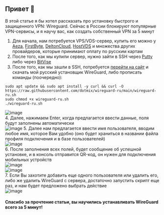 ## Привет 👋
В этой статье я бы хотел рассказать про установку быстрого и защищенного VPN: Wireguard. Сейчас в России блокируют популярные VPN-сервисы, и я научу вас, как создать собственный VPN за 5 минут

1. Для начала, нам потребуется VPS/VDS-сервер, купить его можно у [Aeza](https://aeza.net/?ref=349240), [FirstByte](https://firstbyte.ru), [DeltonCloud](https://delton.cloud), [HostVDS](https://hostvds.com) и множества других провайдеров, которые принимают оплату по русским картам  
2. После того, как мы купили сервер, нужно зайти в SSH через [Putty](https://www.chiark.greenend.org.uk/~sgtatham/putty/latest.html) либо через [BitVise](https://bitvise.com)  
3. После того, как мы зашли в SSH, потребуется [перейти на сайт](https://github.com/dotmix/wireguard-ru) и скачать мой русский установщик WireGuard, либо прописать команды (поочередно):  
```
sudo apt update && sudo apt install -y curl && curl -O https://raw.githubusercontent.com/dotmix/wireguard-ru/main/wireguard-ru.sh
sudo chmod +x wireguard-ru.sh
./wireguard-ru.sh
```  
![image](https://user-images.githubusercontent.com/102430482/216429733-5419613e-d186-427f-b252-60387a3786c8.png)  
4. Далее, нажимаем Enter, когда предлагается ввести данные, поля будут заполнены автоматически  
![image](https://user-images.githubusercontent.com/102430482/216428935-262dbff8-5502-4876-85ca-93c9afbd7d1d.png)
5. Далее нам предлагается ввести имя пользователя, вводим любое имя, которое Вам удобно (оно будет храниться в названии файла профиля подключения и в базе пользователей)  
![image](https://user-images.githubusercontent.com/102430482/216429133-247564c0-e214-487b-ba22-5ea5a6a755c4.png)  
6. После заполнения всех полей, будет сообщение об успешной установке, и в консоль отправится QR-код, он нужен для подключения мобильных устройств  
![image](https://user-images.githubusercontent.com/102430482/216429950-5be024cd-93f2-4afc-947b-4f3cbe524cc2.png)  
![image](https://user-images.githubusercontent.com/102430482/216429441-c2a7dd6b-2a67-4c22-87a0-199b30134d23.png)  
7. Если Вы захотите добавить еще одного пользователя или удалить его, либо же удалить WireGuard с сервера, достаточно запустить скрипт еще раз, и нам будет предложено выбрать действие  
![image](https://user-images.githubusercontent.com/102430482/216429546-3ac275fb-c54c-4ba8-9156-25cfbf3c8761.png)  

#### Спасибо за прочтение статьи, вы научились устанавливать WireGuard всего за 5 минут!
